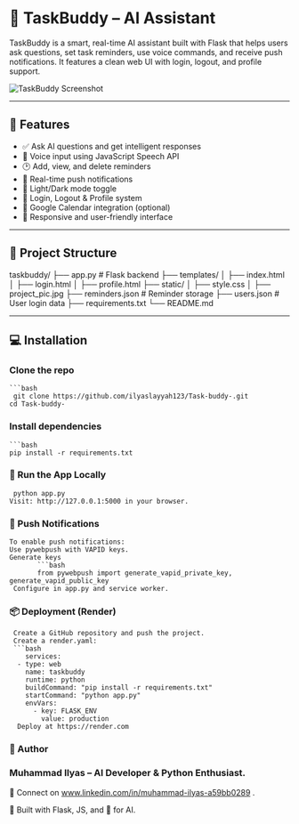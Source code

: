  # 🤖 TaskBuddy – AI Assistant

TaskBuddy is a smart, real-time AI assistant built with Flask that helps users ask questions, set task reminders, use voice commands, and receive push notifications. It features a clean web UI with login, logout, and profile support.

![TaskBuddy Screenshot](static/preview.jpg)

---

## 🚀 Features

- ✅ Ask AI questions and get intelligent responses
- 🎤 Voice input using JavaScript Speech API
- 🕑 Add, view, and delete reminders
- 🔔 Real-time push notifications
- 🎨 Light/Dark mode toggle
- 👤 Login, Logout & Profile system
- 📅 Google Calendar integration (optional)
- 💬 Responsive and user-friendly interface

---

## 📁 Project Structure

taskbuddy/
├── app.py # Flask backend
├── templates/
│ ├── index.html
│ ├── login.html
│ ├── profile.html
├── static/
│ ├── style.css
│ ├── project_pic.jpg
├── reminders.json # Reminder storage
├── users.json # User login data
├── requirements.txt
└── README.md

---

## 💻 Installation

### Clone the repo
    ```bash
     git clone https://github.com/ilyaslayyah123/Task-buddy-.git
    cd Task-buddy-

### Install dependencies
    ```bash
    pip install -r requirements.txt
### 🧪 Run the App Locally
     python app.py
    Visit: http://127.0.0.1:5000 in your browser.
### 🔔 Push Notifications
    To enable push notifications:
    Use pywebpush with VAPID keys.
    Generate keys
           ```bash
           from pywebpush import generate_vapid_private_key, generate_vapid_public_key
     Configure in app.py and service worker.
### 📦 Deployment (Render)
     Create a GitHub repository and push the project.
     Create a render.yaml:
     ```bash
        services:
      - type: web
        name: taskbuddy
        runtime: python
        buildCommand: "pip install -r requirements.txt"
        startCommand: "python app.py"
        envVars:
          - key: FLASK_ENV
            value: production
      Deploy at https://render.com
  ### 🙌 Author
 ### Muhammad Ilyas – AI Developer & Python Enthusiast.
 
📧 Connect on  www.linkedin.com/in/muhammad-ilyas-a59bb0289 .

🧠 Built with Flask, JS, and 💙 for AI.
    

